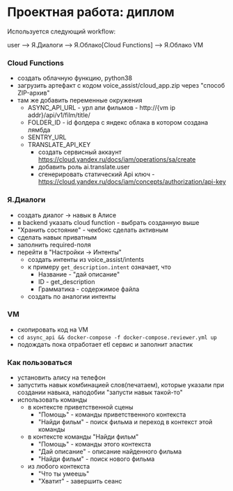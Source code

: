 # Проектная работа: диплом

Используется следующий workflow:

user --> Я.Диалоги --> Я.Облако[Cloud Functions] --> Я.Облако VM

### Cloud Functions
* создать облачную функцию, python38
* загрузить артефакт с кодом voice_assist/cloud_app.zip через "способ ZIP-архив"
* там же добавить переменные окружения
    * ASYNC_API_URL - урл апи фильмов - http://{vm ip addr}/api/v1/film/title/
    * FOLDER_ID - id фолдера с яндекс облака в котором создана лямбда
    * SENTRY_URL
    * TRANSLATE_API_KEY
        * создать сервисный аккаунт  https://cloud.yandex.ru/docs/iam/operations/sa/create
        * добавить роль ai.translate.user
        * сгенерировать статический Api ключ - https://cloud.yandex.ru/docs/iam/concepts/authorization/api-key

### Я.Диалоги
- создать диалог -> навык в Алисе
- в backend указать cloud function - выбрать созданную выше
- "Хранить состояние" - чекбокс сделать активным
- сделать навык приватным
- заполнить required-поля
- перейти в "Настройки -> Интенты"
    * создать интенты из voice_assist/intents
    * к примеру ``get_description.intent`` означает, что 
        * Название - "дай описание"
        * ID - get_description
        * Грамматика - содержимое файла
    * создать по аналогии интенты
    
### VM 
* скопировать код на VM
* ``cd async_api && docker-compose -f docker-compose.reviewer.yml up`` 
* подождать пока отработает etl сервис и заполнит эластик

### Как пользоваться
* установить алису на телефон
* запустить навык комбинацией слов(печатаем), которые указали при создании навыка, наподобии "запусти навык такой-то"
* использовать команды
    * в контексте приветственной сцены
        * "Помощь" - команды приветственного контекста
        * "Найди фильм" - поиск фильма и переход в контекст этой команды
    * в контексте команды "Найди фильм"
        * "Помощь" - команды этого контекста
        * "Дай описание" - описание найденного фильма
        * "Найди фильм" - поиск нового фильма
    * из любого контекста
        * "Что ты умеешь"
        * "Хватит" - завершить сеанс